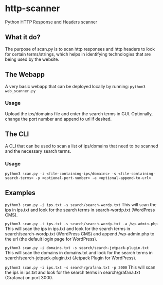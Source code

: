 # http-scanner
Python HTTP Response and Headers scanner

## What it do?
The purpose of scan.py is to scan http responses and http headers to look for certain terms/strings, which helps in identifying technologies that are being used by the website.

## The Webapp
A very basic webapp that can be deployed locally by running: `python3 web_scanner.py` 

### Usage
Upload the ips/domains file and enter the search terms in GUI. Optionally, change the port number and append to url if desired. 

## The CLI
A CLI that can be used to scan a list of ips/domains that need to be scanned and the necessary search terms.

### Usage
`python3 scan.py -i <file-containing-ips/domains> -s <file-containing-search-terms> -p <optional-port-number> -a <optional-append-to-url>`

## Examples

`python3 scan.py -i ips.txt -s search/search-wordp.txt`
This will scan the ips in ips.txt and look for the search terms in search-wordp.txt (WordPress CMS).

`python3 scan.py -i ips.txt -s search/search-wordp.txt -a /wp-admin.php`
This will scan the ips in ips.txt and look for the search terms in search/search-wordp.txt (WordPress CMS) and append /wp-admin.php to the url (the default login page for WordPress).

`python3 scan.py -i domains.txt -s search/search-jetpack-plugin.txt`
This will scan the domains in domains.txt and look for the search terms in search/search-jetpack-plugin.txt (Jetpack Plugin for WordPress).

`python3 scan.py -i ips.txt -s search/grafana.txt -p 3000`
This will scan the ips in ips.txt and look for the search terms in search/grafana.txt (Grafana) on port 3000.

